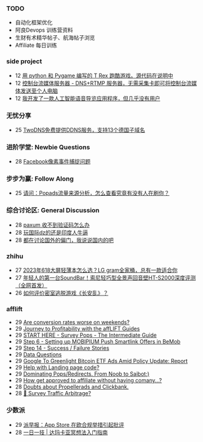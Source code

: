 ### TODO
-  自动化框架优化
-  阿良Devops 训练营资料
-  生财有术精华帖子、航海帖子浏览
-  Affiliate 每日训练

### side project
<!-- sideproject:START -->
-  12 [用 python 和 Pygame 编写的 T Rex 跑酷游戏。源代码在说明中](https://www.youtube.com/watch?v=pZySIXSelCA)
-  12 [控制台流媒体服务器 - DNS+RTMP 服务器，无需采集卡即可将控制台流媒体发送至个人电脑](https://github.com/Aioros/console-streaming-server)
-  12 [我开发了一款人工智能语音导览应用程序，但几乎没有用户](https://www.reddit.com/r/SideProject/comments/18gpp0e/ive_built_an_ai_audio_tour_app_but_have_almost_no/)<!-- sideproject:END -->


### 无忧分享
<!-- ruyo:START -->
-  25 [TwoDNS免费提供DDNS服务，支持13个德国子域名](https://51.ruyo.net/18595.html)<!-- ruyo:END -->

### 进阶学堂: Newbie Questions
<!-- advertcn1:START -->
-  28 [Facebook像素事件捕捉问题](https://www.advertcn.com/thread-113855-1-1.html)<!-- advertcn1:END -->

### 步步为赢: Follow Along
<!-- advertcn2:START -->
-  25 [请问：Popads流量来源分析，怎么查看究竟有没有人在刷你？](https://www.advertcn.com/thread-113807-1-1.html)<!-- advertcn2:END -->

### 综合讨论区: General Discussion
<!-- advertcn3:START -->
-  28 [paxum 收不到验证码怎么办](https://www.advertcn.com/thread-113852-1-1.html)
-  28 [玩国际dz的还是印度人牛逼](https://www.advertcn.com/thread-113849-1-1.html)
-  28 [都在讨论国外的偏门，我说说国内的吧](https://www.advertcn.com/thread-113848-1-1.html)<!-- advertcn3:END -->


### zhihu
<!-- zhihu:START -->
-  27 [2023年618大屏轻薄本怎么选？LG gram全家桶，总有一款适合你](http://zhuanlan.zhihu.com/p/632641888?utm_campaign=rss&utm_medium=rss&utm_source=rss&utm_content=title)
-  27 [年轻人的第一台SoundBar！索尼轻巧型全景声回音壁HT-S2000深度评测（全网首发）](http://zhuanlan.zhihu.com/p/630990296?utm_campaign=rss&utm_medium=rss&utm_source=rss&utm_content=title)
-  26 [如何评价密室逃脱游戏《长安乱》？](http://www.zhihu.com/question/563950552/answer/3045961312?utm_campaign=rss&utm_medium=rss&utm_source=rss&utm_content=title)<!-- zhihu:END -->

### afflift
<!-- afflift:START -->
-  29 [Are conversion rates worse on weekends?](https://afflift.com/f/threads/are-conversion-rates-worse-on-weekends.12536/)
-  29 [Journey to Profitability with the affLIFT Guides](https://afflift.com/f/threads/journey-to-profitability-with-the-afflift-guides.10148/)
-  29 [START HERE - Survey Pops - The Intermediate Guide](https://afflift.com/f/threads/start-here-survey-pops-the-intermediate-guide.7471/)
-  29 [Step 6 - Setting up MOBIPIUM Push Smartlink Offers in BeMob](https://afflift.com/f/threads/step-6-setting-up-mobipium-push-smartlink-offers-in-bemob.2943/)
-  29 [Step 14 - Success / Failure Stories](https://afflift.com/f/threads/step-14-success-failure-stories.2951/)
-  29 [Data Questions](https://afflift.com/f/threads/data-questions.12529/)
-  29 [Google To Greenlight Bitcoin ETF Ads Amid Policy Update: Report](https://afflift.com/f/threads/google-to-greenlight-bitcoin-etf-ads-amid-policy-update-report.12542/)
-  29 [Help with Landing page code?](https://afflift.com/f/threads/help-with-landing-page-code.12543/)
-  29 [Dominating Pops/Redirects. From Noob to Saibot;&rpar;](https://afflift.com/f/threads/dominating-pops-redirects-from-noob-to-saibot.12496/)
-  29 [How get approved to affiliate without having comany...?](https://afflift.com/f/threads/how-get-approved-to-affiliate-without-having-comany.12541/)
-  28 [Doubts about Propellerads and Clickbank.](https://afflift.com/f/threads/doubts-about-propellerads-and-clickbank.12507/)
-  28 [🚦 Survey Traffic Arbitrage?](https://afflift.com/f/threads/%F0%9F%9A%A6-survey-traffic-arbitrage.12508/)<!-- afflift:END -->

### 少数派
<!-- sspai:START -->
-  29 [派早报：App Store 在欧合规举措引起批评](https://sspai.com/post/86150)
-  28 [一日一技 | 达玛卡亚冥想法入门指南](https://sspai.com/post/86003)<!-- sspai:END -->
